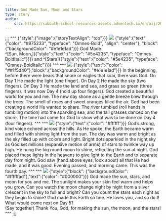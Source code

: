 ```yaml
---
title: God Made Sun, Moon and Stars
type: story
audio:
    src: https://sabbath-school-resources-assets.adventech.io/en/aij/2025-01-bg/assets/ABSG-2025-01-BG-06.mp3
---
```


;;;
^^^
{"style":{"image":{"storyTextAlign": "top"}}}
![](https://sabbath-school-resources-assets.adventech.io/en/aij/2025-01-bg/assets/06-00.png)
{"style":{"text":{"color": "#975233", "typeface": "Omnes-Bold", "align": "center"}, "block":{"backgroundColor": "#e1e1e1ad"}}}
God Made\
^[Sun, Moon,]({"style":{"text":{"color": "#5e4235", "typeface": "Omnes-BoldItalic"}}}) and ^[Stars]({"style":{"text":{"color": "#5e4235", "typeface": "Omnes-BoldItalic"}}}) 
^^^
^^^
![](https://sabbath-school-resources-assets.adventech.io/en/aij/2025-01-bg/assets/06-01.png)
{"style":{"text":{"color": "##1f5d40"},"block":{"backgroundColor": "#e1e1e1ad"}}}
In the beginning, before there were bears that snore or eagles that soar, there was God.  On Day 1 He made the light (one finger). On Day 2 He made the sky (two fingers). On Day 3 He made the land and sea, and grass so green (three fingers). It was now Day 4 (hold up four fingers). God created a beautiful world for you and me. The new day shone as a gentle breeze blew through the trees.  The smell of roses and sweet oranges filled the air. God had been creating a world He wanted to share.  The river tumbled (roll hands in tumbling motion) into the sparkling sea, and the tall grasses danced on the shore.  The time had come for God to show what was to be done on Day 4 (four fingers). 
^^^
^^^
![](https://sabbath-school-resources-assets.adventech.io/en/aij/2025-01-bg/assets/06-02.png)
{"style":{"text":{"color": "#ffffff"}}}
God’s strong, kind voice echoed across the hills. As He spoke, the Earth became warm and filled with shining light from the sun.  The day was warm and bright as the sky filled up with colors and light. Bright dots sparkled in the night sky as God set millions (expansive motion of arms) of stars to twinkle way up high. He hung the big round moon to shine, reflecting the sun at night. God placed these lights in the heavens to give light to the Earth and to separate day from night.  God saw (hand above eyes; look about) all that He had made, and it was good. Evening passed, and morning came. This was the fourth day.
^^^
^^^
![](https://sabbath-school-resources-assets.adventech.io/en/aij/2025-01-bg/assets/06-03.png)
{"style":{"block": {"backgroundColor": "#ffffffad"},"text":{"color": "#000000"}}}
God made the sun, stars, and moon for you and me. The sunlight makes your skin feel warm and helps you grow. Can you watch the moon change night by night from a silver crescent in the sky to full and bright?  Can you count the stars each night as they begin to shine? God made this Earth so fine. He loves you, and so do I! What would come next on Day 5?\
(Say together) Thank You, God, for making the sun, the moon, and the stars!
^^^
;;;